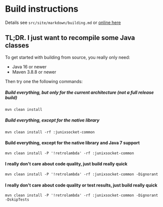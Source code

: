 # Build instructions

Details see `src/site/markdown/building.md` or [online here](https://kohlschutter.github.io/junixsocket/building.html)

## TL;DR. I just want to recompile some Java classes

To get started with building from source, you really only need:

- Java 16 or newer
- Maven 3.8.8 or newer

Then try one the following commands:

##### Build everything, but only for the current architecture (not a full release build)

    mvn clean install

##### Build everything, except for the native library

    mvn clean install -rf :junixsocket-common

#### Build everything, except for the native library and Java 7 support

    mvn clean install -P '!retrolambda' -rf :junixsocket-common

#### I really don't care about code quality, just build really quick

    mvn clean install -P '!retrolambda' -rf :junixsocket-common -Dignorant

#### I really don't care about code quality or test results, just build really quick

    mvn clean install -P '!retrolambda' -rf :junixsocket-common -Dignorant -DskipTests
